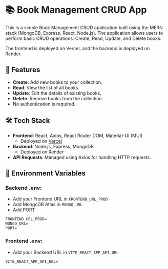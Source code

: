 # 📚 Book Management CRUD App

This is a simple Book Management CRUD application built using the MERN stack (MongoDB, Express, React, Node.js). The application allows users to perform basic CRUD operations: Create, Read, Update, and Delete books.

The frontend is deployed on Vercel, and the backend is deployed on Render.

## 🚀 Features

- **Create**: Add new books to your collection.
- **Read**: View the list of all books.
- **Update**: Edit the details of existing books.
- **Delete**: Remove books from the collection.
- No authentication is required.

## 🛠️ Tech Stack

- **Frontend**: React, Axios, React Router DOM, Material-UI (MUI)
  - Deployed on [Vercel](https://book-store-omega-eight.vercel.app/)
- **Backend**: Node.js, Express, MongoDB
  - Deployed on Render
- **API Requests**: Managed using Axios for handling HTTP requests.

## 📌 Environment Variables

### **Backend .env**:
- Add your Frontend URL in `FRONTEND_URL_PROD`
- Add MongoDB Atlas in `MONGO_URL`
- Add PORT
```
FRONTEND_URL_PROD=
MONGO_URL=
PORT=
```
### **Frontend .env**:
- Add your Backend URL in `VITE_REACT_APP_API_URL`
```
VITE_REACT_APP_API_URL=
```
